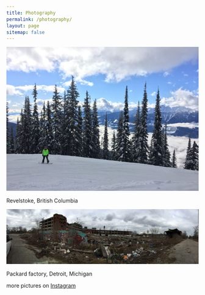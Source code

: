 ```yaml
---
title: Photography
permalink: /photography/
layout: page
sitemap: false
---
```


![Revelstoke, British Columbia](/images/revelstoke.jpg)


Revelstoke, British Columbia

![Packard factory, Detroit, Michigan](/images/detroit.jpg)


Packard factory, Detroit, Michigan


more pictures on [Instagram](https://www.instagram.com/johndlloyd/)